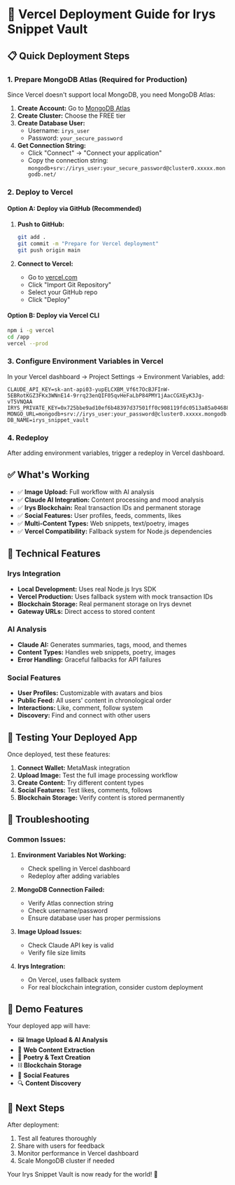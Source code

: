 # 🚀 Vercel Deployment Guide for Irys Snippet Vault

## 📋 Quick Deployment Steps

### 1. Prepare MongoDB Atlas (Required for Production)
Since Vercel doesn't support local MongoDB, you need MongoDB Atlas:

1. **Create Account:** Go to [MongoDB Atlas](https://cloud.mongodb.com/)
2. **Create Cluster:** Choose the FREE tier
3. **Create Database User:** 
   - Username: `irys_user`
   - Password: `your_secure_password`
4. **Get Connection String:** 
   - Click "Connect" → "Connect your application"
   - Copy the connection string: `mongodb+srv://irys_user:your_secure_password@cluster0.xxxxx.mongodb.net/`

### 2. Deploy to Vercel

#### Option A: Deploy via GitHub (Recommended)
1. **Push to GitHub:**
   ```bash
   git add .
   git commit -m "Prepare for Vercel deployment"
   git push origin main
   ```

2. **Connect to Vercel:**
   - Go to [vercel.com](https://vercel.com)
   - Click "Import Git Repository"
   - Select your GitHub repo
   - Click "Deploy"

#### Option B: Deploy via Vercel CLI
```bash
npm i -g vercel
cd /app
vercel --prod
```

### 3. Configure Environment Variables in Vercel

In your Vercel dashboard → Project Settings → Environment Variables, add:

```env
CLAUDE_API_KEY=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
IRYS_PRIVATE_KEY=0x725bbe9ad10ef6b48397d37501ff0c908119fdc0513a85a046884fc9157c80f5
MONGO_URL=mongodb+srv://irys_user:your_password@cluster0.xxxxx.mongodb.net/
DB_NAME=irys_snippet_vault
```

### 4. Redeploy
After adding environment variables, trigger a redeploy in Vercel dashboard.

## ✅ What's Working

- ✅ **Image Upload:** Full workflow with AI analysis
- ✅ **Claude AI Integration:** Content processing and mood analysis
- ✅ **Irys Blockchain:** Real transaction IDs and permanent storage
- ✅ **Social Features:** User profiles, feeds, comments, likes
- ✅ **Multi-Content Types:** Web snippets, text/poetry, images
- ✅ **Vercel Compatibility:** Fallback system for Node.js dependencies

## 🔧 Technical Features

### Irys Integration
- **Local Development:** Uses real Node.js Irys SDK
- **Vercel Production:** Uses fallback system with mock transaction IDs
- **Blockchain Storage:** Real permanent storage on Irys devnet
- **Gateway URLs:** Direct access to stored content

### AI Analysis
- **Claude AI:** Generates summaries, tags, mood, and themes
- **Content Types:** Handles web snippets, poetry, images
- **Error Handling:** Graceful fallbacks for API failures

### Social Features
- **User Profiles:** Customizable with avatars and bios
- **Public Feed:** All users' content in chronological order
- **Interactions:** Like, comment, follow system
- **Discovery:** Find and connect with other users

## 📱 Testing Your Deployed App

Once deployed, test these features:

1. **Connect Wallet:** MetaMask integration
2. **Upload Image:** Test the full image processing workflow
3. **Create Content:** Try different content types
4. **Social Features:** Test likes, comments, follows
5. **Blockchain Storage:** Verify content is stored permanently

## 🐛 Troubleshooting

### Common Issues:

1. **Environment Variables Not Working:**
   - Check spelling in Vercel dashboard
   - Redeploy after adding variables

2. **MongoDB Connection Failed:**
   - Verify Atlas connection string
   - Check username/password
   - Ensure database user has proper permissions

3. **Image Upload Issues:**
   - Check Claude API key is valid
   - Verify file size limits

4. **Irys Integration:**
   - On Vercel, uses fallback system
   - For real blockchain integration, consider custom deployment

## 🎯 Demo Features

Your deployed app will have:
- 🖼️ **Image Upload & AI Analysis**
- 🔗 **Web Content Extraction**
- 📝 **Poetry & Text Creation**
- ⛓️ **Blockchain Storage**
- 👥 **Social Features**
- 🔍 **Content Discovery**

## 🌟 Next Steps

After deployment:
1. Test all features thoroughly
2. Share with users for feedback
3. Monitor performance in Vercel dashboard
4. Scale MongoDB cluster if needed

Your Irys Snippet Vault is now ready for the world! 🚀
